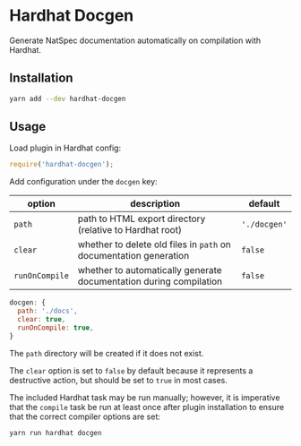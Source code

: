 # Hardhat Docgen

Generate NatSpec documentation automatically on compilation with Hardhat.

## Installation

```bash
yarn add --dev hardhat-docgen
```

## Usage

Load plugin in Hardhat config:

```javascript
require('hardhat-docgen');
```

Add configuration under the `docgen` key:

| option | description | default |
|-|-|-|
| `path` | path to HTML export directory (relative to Hardhat root) | `'./docgen'`
| `clear` | whether to delete old files in `path` on documentation generation  | `false` |
| `runOnCompile` | whether to automatically generate documentation during compilation | `false` |

```javascript
docgen: {
  path: './docs',
  clear: true,
  runOnCompile: true,
}
```

The `path` directory will be created if it does not exist.

The `clear` option is set to `false` by default because it represents a destructive action, but should be set to `true` in most cases.

The included Hardhat task may be run manually; however, it is imperative that the `compile` task be run at least once after plugin installation to ensure that the correct compiler options are set:

```bash
yarn run hardhat docgen
```
